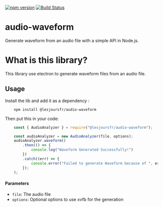 [![npm version](https://badge.fury.io/js/@lesjoursfr%2Faudio-waveform.svg)](https://badge.fury.io/js/@lesjoursfr%2Faudio-waveform)
[![Build Status](https://travis-ci.org/lesjoursfr/audio-waveform.svg?branch=master)](https://travis-ci.org/lesjoursfr/audio-waveform)

audio-waveform
================
Generate waveform from an audio file with a simple API in Node.js.

# What is this library?

This library use electron to generate waveform files from an audio file.



## Usage

Install the lib and add it as a dependency :

```
    npm install @lesjoursfr/audio-waveform
```

Then put this in your code:

```javascript
    const { AudioAnalyzer } = require("@lesjoursfr/audio-waveform");

    const audioAnalyzer = new AudioAnalyzer(file, options);
    audioAnalyzer.waveform()
        .then(() => {
            console.log("Waveform Generated Successfully!")
        })
        .catch((err) => {
            console.error("Failed to generate Waveform because of ", err)
        });
    );
```

#### Parameters

- `file`:
    The audio file
- `options`:
    Optional options to use xvfb for the generation
